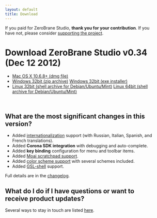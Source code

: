 ```yaml
---
layout: default
title: Download
---
```


<div class="thank-you">If you paid for ZeroBrane Studio, <strong>thank you for your contribution</strong>. If you have not, please consider <a href="support.html">supporting the project</a>.</div>

# Download ZeroBrane Studio v0.34 (Dec 12 2012)

<ul class="download" id="download-options">
  <li><a class="mac" href="https://download.zerobrane.com/ZeroBraneStudioEduPack-0.34-macos.dmg" onclick="var that=this;_gaq.push(['_trackEvent','Download','ZeroBraneStudioEduPack-0.34-macos.dmg',this.href]);setTimeout(function(){location.href=that.href;},200);return false;">
    Mac OS X 10.6.8+ (dmg file)</a></li>
  <li><a class="winzip" href="https://download.zerobrane.com/ZeroBraneStudioEduPack-0.34-win32.zip" onclick="var that=this;_gaq.push(['_trackEvent','Download','ZeroBraneStudioEduPack-0.34-win32.zip',this.href]);setTimeout(function(){location.href=that.href;},200);return false;">
    Windows 32bit (zip archive)</a>
      <a class="winexe" href="https://download.zerobrane.com/ZeroBraneStudioEduPack-0.34-win32.exe" onclick="var that=this;_gaq.push(['_trackEvent','Download','ZeroBraneStudioEduPack-0.34-win32.exe',this.href]);setTimeout(function(){location.href=that.href;},200);return false;">
    Windows 32bit (exe installer)</a></li>
  <li><a class="linux" href="https://download.zerobrane.com/ZeroBraneStudio-0.34-linux-i386.sh" onclick="var that=this;_gaq.push(['_trackEvent','Download','ZeroBraneStudio-0.34-linux-i386.sh',this.href]);setTimeout(function(){location.href=that.href;},200);return false;">
    Linux 32bit (shell archive for Debian/Ubuntu/Mint)</a>
      <a class="linux" href="https://download.zerobrane.com/ZeroBraneStudio-0.34-linux-amd64.sh" onclick="var that=this;_gaq.push(['_trackEvent','Download','ZeroBraneStudio-0.34-linux-amd64.sh',this.href]);setTimeout(function(){location.href=that.href;},200);return false;">
    Linux 64bit (shell archive for Debian/Ubuntu/Mint)</a></li>
</ul>

<div class="separator" >&nbsp;</div>

## What are the most significant changes in this version?
- Added [internationalization](http://notebook.kulchenko.com/zerobrane/zerobrane-studio-in-your-language) support (with Russian, Italian, Spanish, and French translations).
- Added **Corona SDK integration** with debugging and auto-complete.
- Added **key binding** configuration for menu and toolbar items.
- Added [Moai scratchpad support](http://notebook.kulchenko.com/zerobrane/live-coding-with-moai-and-zerobrane-studio).
- Added [color scheme support](http://notebook.kulchenko.com/zerobrane/zerobrane-studio-in-zenburn-and-tomorrow-colors) with several schemes included.
- Added [GSL-shell](http://notebook.kulchenko.com/zerobrane/gsl-shell-debugging-with-zerobrane-studio) support.

Full details are in the [changelog](https://github.com/pkulchenko/ZeroBraneStudio/blob/master/CHANGELOG.md).

## What do I do if I have questions or want to receive product updates?

Several ways to stay in touch are listed [here](community.html).
